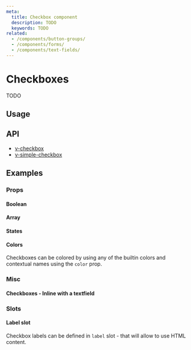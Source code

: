 ```yaml
---
meta:
  title: Checkbox component
  description: TODO
  keywords: TODO
related:
  - /components/button-groups/
  - /components/forms/
  - /components/text-fields/
---
```


# Checkboxes

TODO

<entry-ad />

## Usage

<example file="v-checkbox/usage" />

## API

- [v-checkbox](../../api/v-checkbox)
- [v-simple-checkbox](../../api/v-simple-checkbox)

## Examples

### Props

#### Boolean

<example file="v-checkbox/prop-boolean" />

#### Array

<example file="v-checkbox/prop-array" />

#### States

<example file="v-checkbox/prop-states" />

#### Colors

Checkboxes can be colored by using any of the builtin colors and contextual names using the `color` prop.

<example file="v-checkbox/prop-colors" />

### Misc

#### Checkboxes - Inline with a textfield

<example file="v-checkbox/misc-inline-textfield" />

### Slots

#### Label slot

Checkbox labels can be defined in `label` slot - that will allow to use HTML content.

<example file="v-checkbox/slot-label" />

<backmatter />
